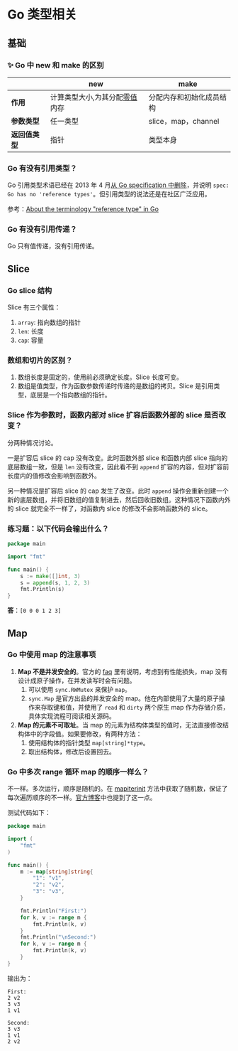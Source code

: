 # Go 类型相关

## 基础

### ✨ Go 中 new 和 make 的区别

|                | **new**                                                        | **make**                 |
| -------------- | -------------------------------------------------------------- | ------------------------ |
| **作用**       | 计算类型大小,为其分配[零值](https://go.dev/tour/basics/12)内存 | 分配内存和初始化成员结构 |
| **参数类型**   | 任一类型                                                       | slice，map，channel      |
| **返回值类型** | 指针                                                           | 类型本身                 |

### Go 有没有引用类型？

Go 引用类型术语已经在 2013 年 4 月[从 Go specification 中删除](https://github.com/golang/go/commit/b34f0551387fcf043d65cd7d96a0214956578f94)，并说明 `spec: Go has no 'reference types'`。但引用类型的说法还是在社区广泛应用。

参考：[About the terminology "reference type" in Go](https://github.com/go101/go101/wiki/About-the-terminology-%22reference-type%22-in-Go)

### Go 有没有引用传递？

Go 只有值传递，没有引用传递。

## Slice

### Go slice 结构

Slice 有三个属性：

1. `array`: 指向数组的指针
2. `len`: 长度
3. `cap`: 容量

### 数组和切片的区别？

1. 数组长度是固定的，使用前必须确定长度。Slice 长度可变。
2. 数组是值类型，作为函数参数传递时传递的是数组的拷贝。Slice 是引用类型，底层是一个指向数组的指针。

### Slice 作为参数时，函数内部对 slice 扩容后函数外部的 slice 是否改变？

分两种情况讨论。

一是扩容后 slice 的 cap 没有改变。此时函数外部 slice 和函数内部 slice 指向的底层数组一致，但是 `len` 没有改变，因此看不到 `append` 扩容的内容，但对扩容前长度内的值修改会影响到函数外。

另一种情况是扩容后 slice 的 cap 发生了改变。此时 `append` 操作会重新创建一个新的底层数组，并将旧数组的值复制进去，然后回收旧数组。这种情况下函数内外的 slice 就完全不一样了，对函数内 slice 的修改不会影响函数外的 slice。

### 练习题：以下代码会输出什么？

```go
package main

import "fmt"

func main() {
	s := make([]int, 3)
	s = append(s, 1, 2, 3)
	fmt.Println(s)
}
```

**答**：`[0 0 0 1 2 3]`

## Map

### Go 中使用 map 的注意事项

1. **Map 不是并发安全的**。官方的 [faq](https://go.dev/doc/faq#atomic_maps) 里有说明，考虑到有性能损失，map 没有设计成原子操作，在并发读写时会有问题。
   1. 可以使用 `sync.RWMutex` 来保护 `map`。
   2. `sync.Map` 是官方出品的并发安全的 map。他在内部使用了大量的原子操作来存取键和值，并使用了 `read` 和 `dirty` 两个原生 map 作为存储介质，具体实现流程可阅读相关源码。
2. **Map 的元素不可取址**。当 map 的元素为结构体类型的值时，无法直接修改结构体中的字段值。如果要修改，有两种方法：
   1. 使用结构体的指针类型 `map[string]*type`。
   2. 取出结构体，修改后设置回去。

### Go 中多次 range 循环 map 的顺序一样么？

不一样。多次运行，顺序是随机的。在 [mapiterinit](https://github.com/golang/go/blob/8d68b388d4d1debec8d349adac58dd9f1cb03d25/src/runtime/map.go#L816) 方法中获取了随机数，保证了每次遍历顺序的不一样。[官方博客](https://go.dev/blog/maps#iteration-order)中也提到了这一点。

测试代码如下：

```Go
package main

import (
	"fmt"
)

func main() {
	m := map[string]string{
		"1": "v1",
		"2": "v2",
		"3": "v3",
	}

	fmt.Println("First:")
	for k, v := range m {
		fmt.Println(k, v)
	}
	fmt.Println("\nSecond:")
	for k, v := range m {
		fmt.Println(k, v)
	}
}
```

输出为：

```
First:
2 v2
3 v3
1 v1

Second:
3 v3
1 v1
2 v2
```
